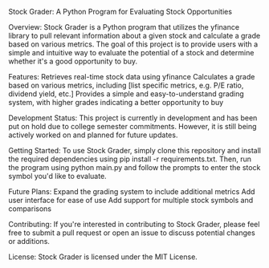 Stock Grader: 
A Python Program for Evaluating Stock Opportunities

Overview:
Stock Grader is a Python program that utilizes the yfinance library to pull relevant information about a given stock and calculate a grade based on various metrics. The goal of this project is to provide users with a simple and intuitive way to evaluate the potential of a stock and determine whether it's a good opportunity to buy.

Features:
Retrieves real-time stock data using yfinance
Calculates a grade based on various metrics, including [list specific metrics, e.g. P/E ratio, dividend yield, etc.]
Provides a simple and easy-to-understand grading system, with higher grades indicating a better opportunity to buy

Development Status:
This project is currently in development and has been put on hold due to college semester commitments. However, it is still being actively worked on and planned for future updates.

Getting Started:
To use Stock Grader, simply clone this repository and install the required dependencies using pip install -r requirements.txt. Then, run the program using python main.py and follow the prompts to enter the stock symbol you'd like to evaluate.

Future Plans:
Expand the grading system to include additional metrics
Add user interface for ease of use
Add support for multiple stock symbols and comparisons 

Contributing:
If you're interested in contributing to Stock Grader, please feel free to submit a pull request or open an issue to discuss potential changes or additions.

License:
Stock Grader is licensed under the MIT License.
